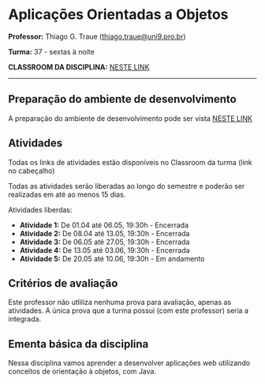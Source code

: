 # Aplicações Orientadas a Objetos

**Professor:** Thiago G. Traue (thiago.traue@uni9.pro.br)

**Turma:** 37 - sextas à noite

**CLASSROOM DA DISCIPLINA:** [NESTE LINK](https://classroom.google.com/c/NDY1OTg2NDMxODEz?cjc=typtt6c)

***

## Preparação do ambiente de desenvolvimento

A preparação do ambiente de desenvolvimento pode ser vista [NESTE LINK](https://docs.google.com/document/d/1TgYQuzwqe_Xem0lTUaEqAIMkD9rfedaFQrlq4H1zQBc/edit?usp=sharing)

## Atividades

Todas os links de atividades estão disponíveis no Classroom da turma (link no cabeçalho)

Todas as atividades serão liberadas ao longo do semestre e poderão ser realizadas em até ao menos 15 dias.

Atividades liberdas:

- **Atividade 1:** De 01.04 até 06.05, 19:30h - Encerrada
- **Atividade 2:** De 08.04 até 13.05, 19:30h - Encerrada
- **Atividade 3:** De 06.05 até 27.05, 19:30h - Encerrada
- **Atividade 4:** De 13.05 até 03.06, 19:30h - Encerrada
- **Atividade 5:** De 20.05 até 10.06, 19:30h - Em andamento

## Critérios de avaliação

Este professor não utliliza nenhuma prova para avaliação, apenas as atividades. A única prova que a turma possui (com este professor) seria a integrada.

## Ementa básica da disciplina

Nessa disciplina vamos aprender a desenvolver aplicações web utilizando conceitos de orientação à objetos, com Java.
